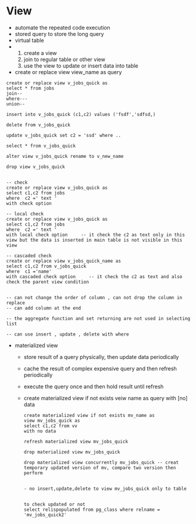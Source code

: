 # View 
- automate the repeated code execution
- stored query to store the long query
- virtual table
- 1. create a view
  2. join to regular table or other view
  3. use the view to update or insert data into table
- create or replace view view_name as query 

```
create or replace view v_jobs_quick as 
select * from jobs
join--
where---
union--

insert into v_jobs_quick (c1,c2) values ('fsdf','sdfsd,)

delete from v_jobs_quick

update v_jobs_quick set c2 = 'ssd' where ..

select * from v_jobs_quick

alter view v_jobs_quick rename to v_new_name

drop view v_jobs_quick


-- check
create or replace view v_jobs_quick as 
select c1,c2 from jobs
where  c2 =' text '
with check option

-- local check
create or replace view v_jobs_quick as 
select c1,c2 from jobs
where  c2 =' text '
with local check option     -- it check the c2 as text only in this view but the data is inserted in main table is not visible in this view

-- cascaded check
create or replace view v_jobs_quick_name as 
select c1,c2 from v_jobs_quick
where  c1 ='name'
with cascaded check option     -- it check the c2 as text and also check the parent view condition


-- can not change the order of column , can not drop the column in replace
-- can add column at the end

-- the aggregate function and set returning are not used in selecting list

-- can use insert , update , delete with where
```
- materialized view
  - store result of a query physically, then update data periodically
  - cache the result of complex expensive query and then refresh periodically
  - execute the query once and then hold result until refresh
  - create materialized view if not exists veiw name as query with [no] data
  
    ```
    create materialized view if not exists mv_name as 
    view mv_jobs_quick as 
    select c1,c2 from vv
    with no data

    refresh materialized view mv_jobs_quick
    
    drop materialized view mv_jobs_quick
    
    drop materialized view concurrently mv_jobs_quick -- creat temporary updated version of mv, compare two version then perform 
    

    - no insert,update,delete to view mv_jobs_quick only to table


    to check updated or not
    select relispopulated from pg_class where relname = 'mv_jobs_quick2'

    
    ```

